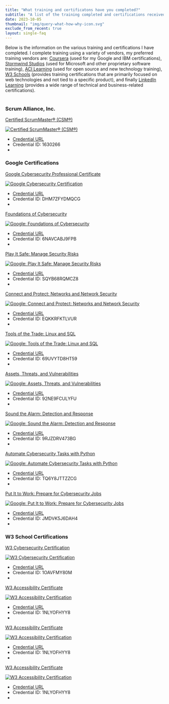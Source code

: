 ```yaml
---
title: "What training and certificatons have you completed?"
subtitle: "A list of the training completed and certifications received in the past two years."
date: 2023-10-05
thumbnail: "img/query-what-how-why-icon.svg"
exclude_from_recent: true
layout: single-faq
---
```

<p class="glow">Below is the information on the various training and certifications I have completed.  I complete training using a variety of vendors, my preferred training vendors are: <a href="https://www.coursera.org/" alt="Coursera">Coursera</a> (used for my Google and IBM certifications), <a href="https://www.stormwindstudios.com/" ALT="Stormwind Studios">Stormwind Studios</a> (used for Microsoft and other proprietary software training), <a href="https://www.acilearning.com/" alt="ACI Learning">ACI Learning</a> (used for open source and new technology training), <a href="https://campus.w3schools.com/" alt="W3Schools">W3 Schools</a> (provides training certifications that are primarily focused on web technologies and not tied to a specific product), and finally <a href="https://www.linkedin.com/learning/" a;t="LinkedIn Learning">LinkedIn Learning</a> (provides a wide range of technical and business-related certifications).</p>
<div style="margin: 2.5rem 0"></div>
<h3 class="label1">Scrum Alliance, Inc.</h3>
<div class="portfolio">
<div class="flex-container">
      <div class="flex-item">
        <p class="ctr"><a href="https://www.scrumalliance.org/get-certified/scrum-master-track/certified-scrummaster" alt="Coursera Page">Certified ScrumMaster® (CSM®)</a></p>
          <div class="image-wrapper">
          <a href="https://badgecert.com/bc/html/groupbadges.html?k=R3NJUUdoakdvSVZEY2l0ZHZ6SU5kams0cTkybW0yb2Q" alt="View Certification"><img src="/mainroad/img/cert/seal-csm.png" alt="Certified ScrumMaster® (CSM®)"></a>
          </div>
          <ul>
          <li><a class="button-up" href="https://badgecert.com/bc/html/groupbadges.html?k=R3NJUUdoakdvSVZEY2l0ZHZ6SU5kams0cTkybW0yb2Q" alt="Coursera Page">Credential URL</a></li>
          <li>Credential ID: 1630266</li>
          <li class="nomobile">&nbsp;</li>
          </ul>          
      </div>
</div>
</div>
<h3 class="label1">Google Certifications</h3>
<div class="portfolio2">
<div class="flex-container">
      <div class="flex-item">
        <p class="ctr"><a href="https://www.coursera.org/google-certificates/cybersecurity-certificate" alt="Coursera Page">Google Cybersecurity Professional Certificate</a></p>
          <div class="image-wrapper">
          <a href="/mainroad/pdf/google-cyber.pdf" alt="View Certification"><img src="/mainroad/img/cert/google-cyber.png" alt="Google Cybersecurity Certification"></a>
          </div>
          <ul>
          <li><a class="button-up" href="https://www.coursera.org/account/accomplishments/specialization/certificate/DHM7ZFYDMQCG" alt="Coursera Page">Credential URL</a></li>
          <li>Credential ID: DHM7ZFYDMQCG</li>
          <li class="nomobile">&nbsp;</li>
          </ul>          
      </div>
      <div class="flex-item">
          <p class="ctr"><a href="https://www.coursera.org/learn/foundations-of-cybersecurity?specialization=google-cybersecurity" alt="Coursera Page">Foundations of Cybersecurity</a></p>
          <div class="image-wrapper">
          <a href="/mainroad/pdf/google-cyber1.pdf" alt="View Certification"><img src="/mainroad/img/cert/google-cyber1.png" alt="Google: Foundations of Cybersecurity"></a>
          </div>
          <ul>
          <li><a class="button-up" href="https://www.coursera.org/account/accomplishments/certificate/6NAVCABJ9FPB" alt="Coursera Page">Credential URL</a></li>
          <li>Credential ID: 6NAVCABJ9FPB</li>
          <li class="nomobile">&nbsp;</li>
          </ul>          
      </div>
      <div class="flex-item">
          <p class="ctr"><a href="https://www.coursera.org/learn/manage-security-risks?specialization=google-cybersecurity" alt="Coursera Page">Play It Safe: Manage Security Risks</a></p>
          <div class="image-wrapper">
          <a href="/mainroad/pdf/google-cyber2.pdf" alt="View Certification"><img src="/mainroad/img/cert/google-cyber2.png" alt="Google: Play It Safe: Manage Security Risks"></a>
          </div>
          <ul>
          <li><a class="button-up" href="https://www.coursera.org/account/accomplishments/certificate/SQYB68RQMCZ8" alt="Coursera Page">Credential URL</a></li>
          <li>Credential ID: SQYB68RQMCZ8</li>
          <li class="nomobile">&nbsp;</li>
          </ul>          
      </div>
      <div class="flex-item">
          <p class="ctr"><a href="https://www.coursera.org/learn/networks-and-network-security?specialization=google-cybersecurity" alt="Coursera Page">Connect and Protect: Networks and Network Security</a></p>
          <div class="image-wrapper">
          <a href="/mainroad/pdf/google-cyber3.pdf" alt="View Certification"><img src="/mainroad/img/cert/google-cyber3.png" alt="Google: Connect and Protect: Networks and Network Security"></a>
          </div>
          <ul>
          <li><a class="button-up" href="https://www.coursera.org/account/accomplishments/certificate/EQKKRFKTLVUR" alt="Coursera Page">Credential URL</a></li>
          <li>Credential ID: EQKKRFKTLVUR</li>
          <li class="nomobile">&nbsp;</li>
          </ul>          
      </div>
      <div class="flex-item">
          <p class="ctr"><a href="https://www.coursera.org/learn/linux-and-sql?specialization=google-cybersecurity" alt="Coursera Page">Tools of the Trade: Linux and SQL</a></p>
          <div class="image-wrapper">
          <a href="/mainroad/pdf/google-cyber4.pdf" alt="View Certification"><img src="/mainroad/img/cert/google-cyber4.png" alt="Google: Tools of the Trade: Linux and SQL"></a>
          </div>
          <ul>
          <li><a class="button-up" href="https://www.coursera.org/account/accomplishments/certificate/69UVYTD8HT59" alt="Coursera Page">Credential URL</a></li>
          <li>Credential ID: 69UVYTD8HT59</li>
          <li class="nomobile">&nbsp;</li>
          </ul>          
      </div>
      <div class="flex-item">
          <p class="ctr"><a href="https://www.coursera.org/learn/assets-threats-and-vulnerabilities?specialization=google-cybersecurity" alt="Coursera Page">Assets, Threats, and Vulnerabilities</a></p>
          <div class="image-wrapper">
          <a href="/mainroad/pdf/google-cyber5.pdf" alt="View Certification"><img src="/mainroad/img/cert/google-cyber5.png" alt="Google: Assets, Threats, and Vulnerabilities"></a>
          </div>
          <ul>
          <li><a class="button-up" href="https://www.coursera.org/account/accomplishments/certificate/92NE9FCULYFU" alt="Coursera Page">Credential URL</a></li>
          <li>Credential ID: 92NE9FCULYFU</li>
          <li class="nomobile">&nbsp;</li>
          </ul>          
      </div>
      <div class="flex-item">
          <p class="ctr"><a href="https://www.coursera.org/learn/detection-and-response?specialization=google-cybersecurity" alt="Coursera Page">Sound the Alarm: Detection and Response</a></p>
          <div class="image-wrapper">
          <a href="/mainroad/pdf/google-cyber6.pdf" alt="View Certification"><img src="/mainroad/img/cert/google-cyber6.png" alt="Google: Sound the Alarm: Detection and Response"></a>
          </div>
          <ul>
          <li><a class="button-up" href="https://www.coursera.org/account/accomplishments/certificate/9RJZDRV473BG" alt="Coursera Page">Credential URL</a></li>
          <li>Credential ID: 9RJZDRV473BG</li>
          <li class="nomobile">&nbsp;</li>
          </ul>          
      </div>
      <div class="flex-item">
          <p class="ctr"><a href="https://www.coursera.org/learn/automate-cybersecurity-tasks-with-python?specialization=google-cybersecurity" alt="Coursera Page">Automate Cybersecurity Tasks with Python</a></p>
          <div class="image-wrapper">
          <a href="/mainroad/pdf/google-cyber7.pdf" alt="View Certification"><img src="/mainroad/img/cert/google-cyber7.png" alt="Google: Automate Cybersecurity Tasks with Python"></a>
          </div>
          <ul>
          <li><a class="button-up" href="https://www.coursera.org/account/accomplishments/certificate/TQ6Y8JTTZZCG" alt="Coursera Page">Credential URL</a></li>
          <li>Credential ID: TQ6Y8JTTZZCG</li>
          <li class="nomobile">&nbsp;</li>
          </ul>          
      </div>
      <div class="flex-item">
          <p class="ctr"><a href="https://www.coursera.org/learn/prepare-for-cybersecurity-jobs?specialization=google-cybersecurity" alt="Coursera Page">Put It to Work: Prepare for Cybersecurity Jobs</a></p>
          <div class="image-wrapper">
          <a href="/mainroad/pdf/google-cyber8.pdf" alt="View Certification"><img src="/mainroad/img/cert/google-cyber8.png" alt="Google: Put It to Work: Prepare for Cybersecurity Jobs"></a>
          </div>
          <ul>
          <li><a class="button-up" href="https://www.coursera.org/account/accomplishments/certificate/JMDVK5J6DAH4" alt="Coursera Page">Credential URL</a></li>
          <li>Credential ID: JMDVK5J6DAH4</li>
          <li class="nomobile">&nbsp;</li>
          </ul>          
      </div>
</div>
</div>
<h3 class="label1">W3 School Certifications</h3>
<div class="portfolio2">
<div class="flex-container">
      <div class="flex-item">
          <p class="ctr"><a href="https://verify.w3schools.com/1OAVFMY80M" alt="Coursera Page">W3 Cybersecurity Certification</a></p>
          <div class="image-wrapper">
          <a href="https://verify.w3schools.com/1OAVFMY80M" alt="View Certification"><img src="/mainroad/img/cert/w3_cyber_security.png" alt="W3 Cybersecurity Certification"></a>
          </div>
          <ul>
          <li><a class="button-up" href="https://verify.w3schools.com/1OAVFMY80M" alt="Coursera Page">Credential URL</a></li>
          <li>Credential ID: 1OAVFMY80M</li>
          <li class="nomobile">&nbsp;</li>
          </ul>          
      </div>
      <div class="flex-item">
          <p class="ctr"><a href="https://verify.w3schools.com/1NLYOFHYY8" alt="W3">W3 Accessibility Certificate</a></p>
          <div class="image-wrapper">
          <a href="https://verify.w3schools.com/1NLYOFHYY8" alt="View Certification"><img src="/mainroad/img/cert/w3_accessibility.png" alt="W3 Accessibility Certification"></a>
          </div>
          <ul>
          <li><a class="button-up" href="https://verify.w3schools.com/1NLYOFHYY8" alt="W3 Accessibility">Credential URL</a></li>
          <li>Credential ID: 1NLYOFHYY8</li>
          <li class="nomobile">&nbsp;</li>
          </ul>          
      </div>
          <div class="flex-item">
          <p class="ctr"><a href="https://verify.w3schools.com/1NLYOFHYY8" alt="W3">W3 Accessibility Certificate</a></p>
          <div class="image-wrapper">
          <a href="https://verify.w3schools.com/1NLYOFHYY8" alt="View Certification"><img src="/mainroad/img/cert/w3_accessibility.png" alt="W3 Accessibility Certification"></a>
          </div>
          <ul>
          <li><a class="button-up" href="https://verify.w3schools.com/1NLYOFHYY8" alt="W3 Accessibility">Credential URL</a></li>
          <li>Credential ID: 1NLYOFHYY8</li>
          <li class="nomobile">&nbsp;</li>
          </ul>          
      </div>
          <div class="flex-item">
          <p class="ctr"><a href="https://verify.w3schools.com/1NLYOFHYY8" alt="W3">W3 Accessibility Certificate</a></p>
          <div class="image-wrapper">
          <a href="https://verify.w3schools.com/1NLYOFHYY8" alt="View Certification"><img src="/mainroad/img/cert/w3_accessibility.png" alt="W3 Accessibility Certification"></a>
          </div>
          <ul>
          <li><a class="button-up" href="https://verify.w3schools.com/1NLYOFHYY8" alt="W3 Accessibility">Credential URL</a></li>
          <li>Credential ID: 1NLYOFHYY8</li>
          <li class="nomobile">&nbsp;</li>
          </ul>          
      </div>
</div> 
</div>